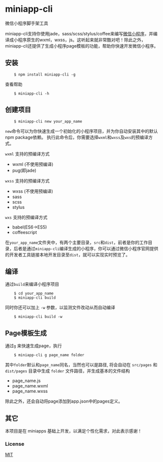 # miniapp-cli
微信小程序脚手架工具

miniapp-cli支持你使用jade，sass/scss/stylus/coffee来编写[微信小程序](https://mp.weixin.qq.com/cgi-bin/wx)，并编译成小程序原生的wxml，wxss，js。这听起来就非常酷对吧！除此之外，miniapp-cli还提供了生成小程序page模板的功能，帮助你快速开发微信小程序。

## 安装
```
    $ npm install miniapp-cli -g
```
查看帮助
```
    $ miniapp-cli -h
```

## 创建项目
```
    $ miniapp-cli new your_app_name
```

`new`命令可以为你快速生成一个初始化的小程序项目，并为你自动安装其中的默认npm package依赖。
执行此命令后，你需要选择`wxml`和`wxss`及`wxs`的预编译方式。

`wxml` 支持的预编译方式
- wxml (不使用预编译)
- pug(即jade)

`wxss` 支持的预编译方式
- wxss (不使用预编译)
- sass
- scss
- stylus

`wxs` 支持的预编译方式
- babel(ES6->ES5)
- coffeescript


在`your_app_name`文件夹中，有两个主要目录，`src`和`dist`，前者是你的工作目录，后者是通过`miniapp-cli`编译生成的小程序，你可以通过微信小程序官网提供的开发者工具链接本地开发目录至`dist`，就可以实现实时预览了。

## 编译
通过`build`来编译小程序项目
```
    $ cd your_app_name
    $ miniapp-cli build
```
同时你还可以加上 `-w` 参数，以监测文件改动从而自动编译
```
    $ miniapp-cli build -w
```

## Page模板生成
通过`g` 来快速生成page，执行
```
    $ miniapp-cli g page_name folder
```
其中`folder`默认和`page_name`同名，当然也可以是路径, 将会自动在 `src/pages` 和 `dist/pages` 目录中生成 `folder` 文件路径，并生成基本的文件结构
- page_name.js
- page_name.wxml
- page_name.wxss

除此之外，还会自动将page添加到app.json中的pages定义。


## 其它
本项目是在 miniapps 基础上开发，以满足个性化需求，对此表示感谢！

### License

[MIT](http://opensource.org/licenses/MIT)
